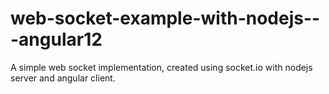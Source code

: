 # web-socket-example-with-nodejs---angular12
A simple web socket implementation, created using socket.io with nodejs server and angular client.
